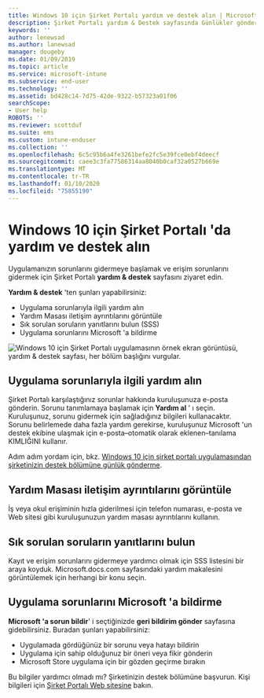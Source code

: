 ```yaml
---
title: Windows 10 için Şirket Portalı yardım ve destek alın | Microsoft Docs
description: Şirket Portalı yardım & Destek sayfasında Günlükler gönderin, yardım masasına başvurun ve SSS makalesini okuyun.
keywords: ''
author: lenewsad
ms.author: lanewsad
manager: dougeby
ms.date: 01/09/2019
ms.topic: article
ms.service: microsoft-intune
ms.subservice: end-user
ms.technology: ''
ms.assetid: bd428c14-7d75-42de-9322-b57323a01f06
searchScope:
- User help
ROBOTS: ''
ms.reviewer: scottduf
ms.suite: ems
ms.custom: intune-enduser
ms.collection: ''
ms.openlocfilehash: 6c5c95b6a4fe3261befe2fc5e39fce0ebf4deecf
ms.sourcegitcommit: caee3c3fa77586314aa8040b0caf32a0527b669e
ms.translationtype: MT
ms.contentlocale: tr-TR
ms.lasthandoff: 01/10/2020
ms.locfileid: "75855190"
---
```

# <a name="get-help-and-support-in-company-portal-for-windows-10"></a>Windows 10 için Şirket Portalı 'da yardım ve destek alın

Uygulamanızın sorunlarını gidermeye başlamak ve erişim sorunlarını gidermek için Şirket Portalı **yardım & destek** sayfasını ziyaret edin.   

**Yardım & destek** 'ten şunları yapabilirsiniz:  

* Uygulama sorunlarıyla ilgili yardım alın
* Yardım Masası iletişim ayrıntılarını görüntüle
* Sık sorulan soruların yanıtlarını bulun (SSS) 
* Uygulama sorunlarını Microsoft 'a bildirme

![Windows 10 için Şirket Portalı uygulamasının örnek ekran görüntüsü, yardım & destek sayfası, her bölüm başlığını vurgular.](./media/1812_UCP_Help_Support_sections.png)  

## <a name="get-help-with-app-problems"></a>Uygulama sorunlarıyla ilgili yardım alın

Şirket Portalı karşılaştığınız sorunlar hakkında kuruluşunuza e-posta gönderin. Sorunu tanımlamaya başlamak için **Yardım al** ' ı seçin. Kuruluşunuz, sorunu gidermek için sağladığınız bilgileri kullanacaktır. Sorunu belirlemede daha fazla yardım gerekirse, kuruluşunuz Microsoft 'un destek ekibine ulaşmak için e-posta&ndash;otomatik olarak eklenen&ndash;tanılama KIMLIĞINI kullanır.  

Adım adım yordam için, bkz. [Windows 10 için şirket portalı uygulamasından şirketinizin destek bölümüne günlük gönderme](send-logs-to-your-it-admin-cp-windows.md).  

## <a name="view-helpdesk-contact-details"></a>Yardım Masası iletişim ayrıntılarını görüntüle  
İş veya okul erişiminin hızla giderilmesi için telefon numarası, e-posta ve Web sitesi gibi kuruluşunuzun yardım masası ayrıntılarını kullanın.  

## <a name="find-answers-to-frequently-asked-questions"></a>Sık sorulan soruların yanıtlarını bulun  
Kayıt ve erişim sorunlarını gidermeye yardımcı olmak için SSS listesini bir araya koyduk. Microsoft.docs.com sayfasındaki yardım makalesini görüntülemek için herhangi bir konu seçin.  

## <a name="report-app-problems-to-microsoft"></a>Uygulama sorunlarını Microsoft 'a bildirme  
**Microsoft 'a sorun bildir**' i seçtiğinizde **geri bildirim gönder** sayfasına gidebilirsiniz. Buradan şunları yapabilirsiniz:

* Uygulamada gördüğünüz bir sorunu veya hatayı bildirin  
* Uygulama için sahip olduğunuz bir öneri veya fikir gönderin  
* Microsoft Store uygulama için bir gözden geçirme bırakın   


Bu bilgiler yardımcı olmadı mı? Şirketinizin destek bölümüne başvurun. Kişi bilgileri için [Şirket Portalı Web sitesine](https://go.microsoft.com/fwlink/?linkid=2010980) bakın.
